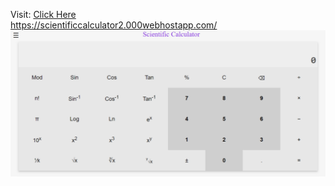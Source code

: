 Visit: <a href="https://mirez8328.github.io/ScientificCalculator/"> Click Here </a> <br>
https://scientificcalculator2.000webhostapp.com/
![WebView](Scientific.png)
